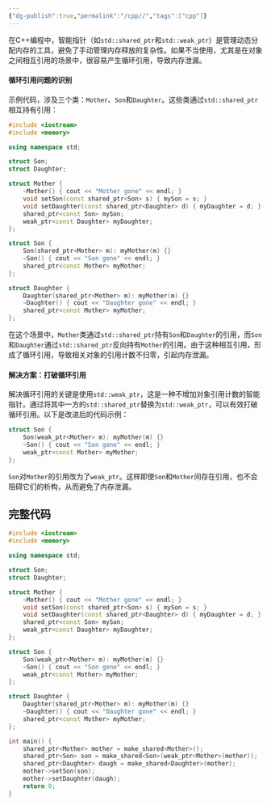 ```yaml
---
{"dg-publish":true,"permalink":"/cpp//","tags":["cpp"]}
---
```





在C++编程中，智能指针（如`std::shared_ptr`和`std::weak_ptr`）是管理动态分配内存的工具，避免了手动管理内存释放的复杂性。如果不当使用，尤其是在对象之间相互引用的场景中，很容易产生循环引用，导致内存泄漏。
#### 循环引用问题的识别

示例代码，涉及三个类：`Mother`、`Son`和`Daughter`。这些类通过`std::shared_ptr`相互持有引用：

```cpp
#include <iostream>
#include <memory>

using namespace std;

struct Son;
struct Daughter;

struct Mother {
    ~Mother() { cout << "Mother gone" << endl; }
    void setSon(const shared_ptr<Son> s) { mySon = s; }
    void setDaughter(const shared_ptr<Daughter> d) { myDaughter = d; }
    shared_ptr<const Son> mySon;
    weak_ptr<const Daughter> myDaughter;
};

struct Son {
    Son(shared_ptr<Mother> m): myMother(m) {}
    ~Son() { cout << "Son gone" << endl; }
    shared_ptr<const Mother> myMother;
};

struct Daughter {
    Daughter(shared_ptr<Mother> m): myMother(m) {}
    ~Daughter() { cout << "Daughter gone" << endl; }
    shared_ptr<const Mother> myMother;
};
```

在这个场景中，`Mother`类通过`std::shared_ptr`持有`Son`和`Daughter`的引用，而`Son`和`Daughter`通过`std::shared_ptr`反向持有`Mother`的引用。由于这种相互引用，形成了循环引用，导致相关对象的引用计数不归零，引起内存泄漏。

#### 解决方案：打破循环引用

解决循环引用的关键是使用`std::weak_ptr`，这是一种不增加对象引用计数的智能指针。通过将其中一方的`std::shared_ptr`替换为`std::weak_ptr`，可以有效打破循环引用。以下是改进后的代码示例：

```cpp
struct Son {
    Son(weak_ptr<Mother> m): myMother(m) {}
    ~Son() { cout << "Son gone" << endl; }
    weak_ptr<const Mother> myMother;
};
```

`Son`对`Mother`的引用改为了`weak_ptr`。这样即使`Son`和`Mother`间存在引用，也不会阻碍它们的析构，从而避免了内存泄漏。

## 完整代码

```cpp
#include <iostream>
#include <memory>

using namespace std;

struct Son;
struct Daughter;

struct Mother {
    ~Mother() { cout << "Mother gone" << endl; }
    void setSon(const shared_ptr<Son> s) { mySon = s; }
    void setDaughter(const shared_ptr<Daughter> d) { myDaughter = d; }
    shared_ptr<const Son> mySon;
    weak_ptr<const Daughter> myDaughter;
};

struct Son {
    Son(weak_ptr<Mother> m): myMother(m) {}
    ~Son() { cout << "Son gone" << endl; }
    weak_ptr<const Mother> myMother;
};

struct Daughter {
    Daughter(shared_ptr<Mother> m): myMother(m) {}
    ~Daughter() { cout << "Daughter gone" << endl; }
    shared_ptr<const Mother> myMother;
};

int main() {
    shared_ptr<Mother> mother = make_shared<Mother>();
    shared_ptr<Son> son = make_shared<Son>(weak_ptr<Mother>(mother));
    shared_ptr<Daughter> daugh = make_shared<Daughter>(mother);
    mother->setSon(son);
    mother->setDaughter(daugh);
    return 0;
}
```
